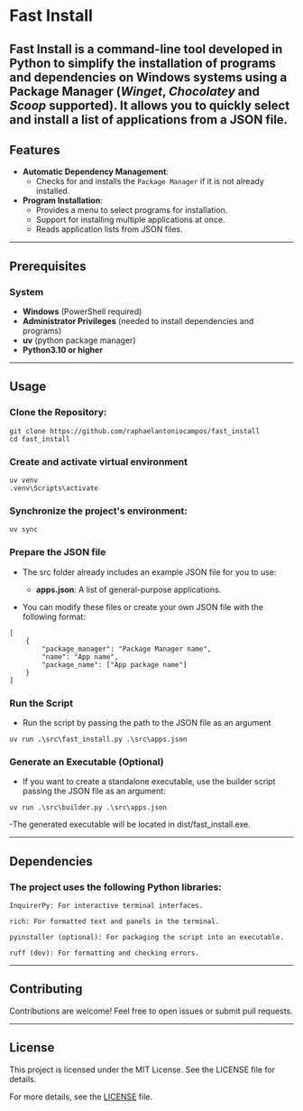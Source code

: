 # Fast Install

**Fast Install** is a command-line tool developed in Python to simplify the installation of programs and dependencies on Windows systems using a Package Manager (*Winget*, *Chocolatey* and *Scoop* supported). It allows you to quickly select and install a list of applications from a JSON file.
---

## Features

- **Automatic Dependency Management**:
  - Checks for and installs the `Package Manager` if it is not already installed.
- **Program Installation**:
  - Provides a menu to select programs for installation.
  - Support for installing multiple applications at once.
  - Reads application lists from JSON files.

---

## Prerequisites 

### System
- **Windows** (PowerShell required)
- **Administrator Privileges** (needed to install dependencies and programs)
- **uv** (python package manager)
- **Python3.10 or higher**

---

## Usage

### Clone the Repository:

```
git clone https://github.com/raphaelantoniocampos/fast_install
cd fast_install
```

### Create and activate virtual environment

```
uv venv
.venv\Scripts\activate
```

### Synchronize the project's environment:

```
uv sync
```

### Prepare the JSON file

- The src folder already includes an example JSON file for you to use:

    - **apps.json**: A list of general-purpose applications.

- You can modify these files or create your own JSON file with the following format:

```
[
    {
        "package_manager": "Package Manager name",
        "name": "App name",
        "package_name": ["App package name"]
    }
]
```

### Run the Script

- Run the script by passing the path to the JSON file as an argument

```
uv run .\src\fast_install.py .\src\apps.json
```

### Generate an Executable (Optional)

- If you want to create a standalone executable, use the builder script passing the JSON file as an argument:

```
uv run .\src\builder.py .\src\apps.json
```

-The generated executable will be located in dist/fast_install.exe. 

---

## Dependencies

### The project uses the following Python libraries:

    InquirerPy: For interactive terminal interfaces.

    rich: For formatted text and panels in the terminal.

    pyinstaller (optional): For packaging the script into an executable.

    ruff (dev): For formatting and checking errors.

---

## Contributing

Contributions are welcome! Feel free to open issues or submit pull requests.

---

## License

This project is licensed under the MIT License. See the LICENSE file for details.

For more details, see the [LICENSE](LICENSE) file.
